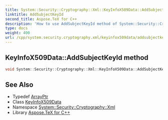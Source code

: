 ```yaml
---
title: System::Security::Cryptography::Xml::KeyInfoX509Data::AddSubjectKeyId method
linktitle: AddSubjectKeyId
second_title: Aspose.TeX for C++
description: 'How to use AddSubjectKeyId method of System::Security::Cryptography::Xml::KeyInfoX509Data class in C++.'
type: docs
weight: 400
url: /cpp/system.security.cryptography.xml/keyinfox509data/addsubjectkeyid/
---
```

## KeyInfoX509Data::AddSubjectKeyId method




```cpp
void System::Security::Cryptography::Xml::KeyInfoX509Data::AddSubjectKeyId(ArrayPtr<uint8_t> subjectKeyId)
```

## See Also

* Typedef [ArrayPtr](../../../system/arrayptr/)
* Class [KeyInfoX509Data](../)
* Namespace [System::Security::Cryptography::Xml](../../)
* Library [Aspose.TeX for C++](../../../)
